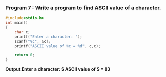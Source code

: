 ### Program 7 : Write a program to find ASCII value of a character.
```c
#include<stdio.h>
int main()
{
	char c;
	printf("Enter a character: ");
    scanf("%c", &c);
    printf("ASCII value of %c = %d", c,c);

	return 0;
}
```
**Output:Enter a character: S
ASCII value of S = 83**
